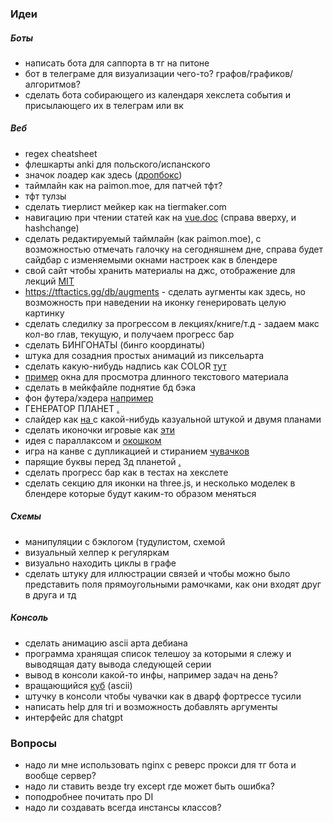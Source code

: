 ### Идеи 
##### **Боты**
-  написать бота для саппорта в тг на питоне
-  бот в телеграме для визуализации чего-то? графов/графиков/алгоритмов?
-  сделать бота собирающего из календаря хекслета события и присылающего их в телеграм или вк
##### **Веб**
- regex cheatsheet
- флешкарты anki для польского/испанского
- значок лоадер как здесь ([дропбокс](https://www.dropbox.com/s/tcu5fct2596epfs/Mods%20%28Modrinth%29.pdf?dl=0))
-  таймлайн как на paimon.moe, для патчей тфт?
-  тфт тулзы
-  сделать тиерлист мейкер как на tiermaker.com
-  навигацию при чтении статей как на [vue.doc](https://vuejs.org/guide/scaling-up/routing.html#client-side-vs-server-side-routing) (справа вверху, и hashchange)
-  сделать редактируемый таймлайн (как paimon.moe), с возможностью отмечать галочку на сегодняшнем дне, справа будет сайдбар с изменяемыми окнами настроек как в блендере
-  свой сайт чтобы хранить материалы на джс, отображение для лекций [MIT ](https://ocw.mit.edu/courses/6-00sc-introduction-to-computer-science-and-programming-spring-2011/pages/syllabus/) 
- https://tftactics.gg/db/augments - сделать аугменты как здесь, но возможность при наведении на иконку генерировать целую картинку
- сделать следилку за прогрессом в лекциях/книге/т.д - задаем макс кол-во глав, текущую, и получаем прогресс бар
- сделать БИНГОНАТЫ (бинго координаты)
- штука для созадния простых анимаций из пиксельарта
-  сделать какую-нибудь надпись как COLOR [тут](https://twitter.com/gavinandpiano/status/1612509906934050816)
-  [пример](https://help.hexlet.io/ru/articles/111515-sovety-po-proxozdeniyu-proektov?_gl=1*16m35r9*_ga*MTQyNjYxNzQ3My4xNjcxMjI2OTEy*_ga_PM3R85EKHN*MTY3MzM2MjgwNy4xNy4xLjE2NzMzNjM4NTMuMC4wLjA.*_ga_XGX7H4WR4V*MTY3MzM2MjgwNy42LjEuMTY3MzM2Mzg1My4wLjAuMA..) окна для просмотра длинного текстового материала
-  сделать в мейкфайле поднятие бд бэка
-  фон футера/хэдера [например](https://twitter.com/jordan_grimmer/status/1613197875311173635)
-  ГЕНЕРАТОР ПЛАНЕТ [.](https://twitter.com/cmzw_/status/1616294122540920836?s=20&t=9L9oljL5IaRBzwmYkiXeYA)
-  слайдер как [на ](https://owl-studio.net/en)  с какой-нибудь казуальной штукой и двумя планами
-  сделать иконочки игровые как [эти ](https://twitter.com/Rappenem/status/1619038640440754179)
- идея с параллаксом и [окошком ](https://twitter.com/DmawDev/status/1619129247972593665)
-  игра на канве с дупликацией и стиранием [чувачков ](https://twitter.com/AtoGD_/status/1619097213069848576)
-  парящие буквы перед 3д планетой [.](https://twitter.com/mcfjall/status/1619766516660203520)
-  сделать прогресс бар как в тестах на хекслете
-  сделать секцию для иконки на three.js, и несколько моделек в блендере которые будут каким-то образом меняться
##### **Схемы**
-  манипуляции с бэклогом (тудулистом, схемой
-  визуальный хелпер к регуляркам
-  визуально находить циклы в графе
-  сделать штуку для иллюстрации связей и чтобы можно было представить поля прямоугольными рамочками, как они входят друг в друга и тд
##### **Консоль**
-  cделать анимацию ascii арта дебиана
-  программа хранящая список телешоу за которыми я слежу и выводящая дату вывода следующей серии
-  вывод в консоли какой-то инфы, например задач на день?
-  вращающийся [куб](https://www.youtube.com/watch?v=p09i_hoFdd0&ab_channel=ServetGulnaroglu) (ascii) 
-  штучку в консоли чтобы чувачки как в дварф фортрессе тусили 
-  написать help для tri и возможность добавлять аргументы
-  интерфейс для chatgpt

### Вопросы
- надо ли мне использовать nginx с реверс прокси для тг бота и вообще сервер?
- надо ли ставить везде try except где может быть ошибка?
- поподробнее почитать про DI
- надо ли создавать всегда инстансы классов?